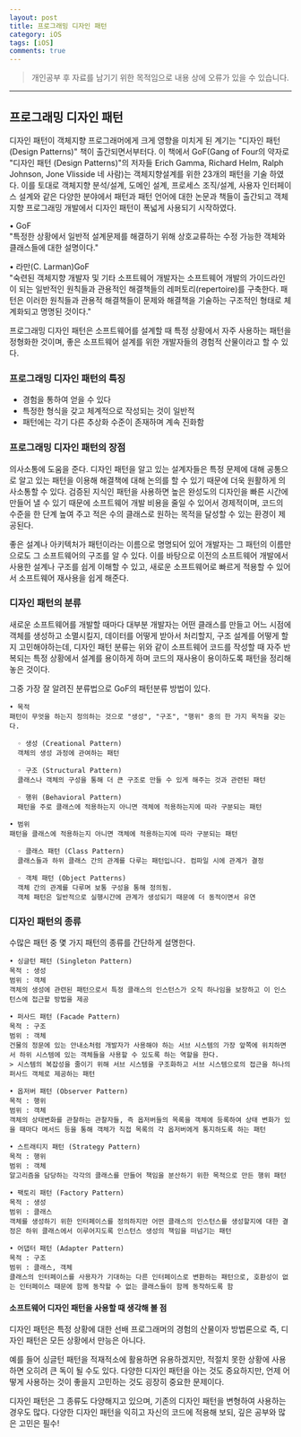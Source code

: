 ```yaml
---
layout: post
title: 프로그래밍 디자인 패턴
category: iOS
tags: [iOS]
comments: true
---
```


> 개인공부 후 자료를 남기기 위한 목적임으로 내용 상에 오류가 있을 수 있습니다.    

<hr>

## 프로그래밍 디자인 패턴


디자인 패턴이 객체지향 프로그래머에게 크게 영향을 미치게 된 계기는 "디자인 패턴 (Design Patterns)" 책이 출간되면서부터다. 이 책에서 GoF(Gang of Four의 약자로 "디자인 패턴 (Design Patterns)"의 저자들 Erich Gamma, Richard Helm, Ralph Johnson, Jone Vlisside 네 사람)는 객체지향설계를 위한 23개의 패턴을 기술 하였다. 이를 토대로 객체지향 분석/설계, 도메인 설계, 프로세스 조직/설계, 사용자 인터페이스 설계와 같은 다양한 분야에서 패턴과 패턴 언어에 대한 논문과 책들이 출간되고 객체지향 프로그래밍 개발에서 디자인 패턴이 폭넓게 사용되기 시작하였다.


• GoF<br>
"특정한 상황에서 일반적 설계문제를 해결하기 위해 상호교류하는 수정 가능한 객체와 클래스들에 대한 설명이다."

• 라만(C. Larman)GoF<br>
"숙련된 객체지향 개발자 및 기타 소프트웨어 개발자는 소프트웨어 개발의 가이드라인이 되는 일반적인 원칙들과 관용적인 해결책들의 레퍼토리(repertoire)를 구축한다. 패턴은 이러한 원칙들과 관용적 해결책들이 문제와 해결책을 기술하는 구조적인 형태로 체계화되고 명명된 것이다."

프로그래밍 디자인 패턴은 소프트웨어를 설계할 때 특정 상황에서 자주 사용하는 패턴을 정형화한 것이며, 좋은 소프트웨어 설계를 위한 개발자들의 경험적 산물이라고 할 수 있다.


### 프로그래밍 디자인 패턴의 특징

- 경험을 통하여 얻을 수 있다
- 특정한 형식을 갖고 체계적으로 작성되는 것이 일반적
- 패턴에는 각기 다른 추상화 수준이 존재하며 계속 진화함


### 프로그래밍 디자인 패턴의 장점

의사소통에 도움을 준다. 디자인 패턴을 알고 있는 설계자들은 특정 문제에 대해 공통으로 알고 있는 패턴을 이용해 해결책에 대해 논의를 할 수 있기 때문에 더욱 원활하게 의사소통할 수 있다.
검증된 지식인 패턴을 사용하면 높은 완성도의 디자인을 빠른 시간에 만들어 낼 수 있기 때문에 소프트웨어 개발 비용을 줄일 수 있어서 경제적이며, 코드의 수준을 한 단계 높여 주고 적은 수의 클래스로 원하는 목적을 달성할 수 있는 환경이 제공된다.

좋은 설계나 아키텍처가 패턴이라는 이름으로 명명되어 있어 개발자는 그 패턴의 이름만으로도 그 소프트웨어의 구조를 알 수 있다. 이를 바탕으로 이전의 소프트웨어 개발에서 사용한 설계나 구조를 쉽게 이해할 수 있고, 새로운 소프트웨어로 빠르게 적용할 수 있어서 소프트웨어 재사용을 쉽게 해준다.


### 디자인 패턴의 분류

새로운 소프트웨어를 개발할 때마다 대부분 개발자는 어떤 클래스를 만들고 어느 시점에 객체를 생성하고 소멸시킬지, 데이터를 어떻게 받아서 처리할지, 구조 설계를 어떻게 할지 고민해야하는데, 디자인 패턴 분류는 위와 같이 소프트웨어 코드를 작성할 때 자주 반복되는 특정 상황에서 설계를 용이하게 하며 코드의 재사용이 용이하도록 패턴을 정리해 놓은 것이다.

그중 가장 잘 알려진 분류법으로 GoF의 패턴분류 방법이 있다.

```
• 목적
패턴이 무엇을 하는지 정의하는 것으로 "생성", "구조", "행위" 중의 한 가지 목적을 갖는다.

  ◦ 생성 (Creational Pattern)
  객체의 생성 과정에 관여하는 패턴

  ◦ 구조 (Structural Pattern)
  클래스나 객체의 구성을 통해 더 큰 구조로 만들 수 있게 해주는 것과 관련된 패턴

  ◦ 행위 (Behavioral Pattern)
  패턴을 주로 클래스에 적용하는지 아니면 객체에 적용하는지에 따라 구분되는 패턴

• 범위
패턴을 클래스에 적용하는지 아니면 객체에 적용하는지에 따라 구분되는 패턴

  ◦ 클래스 패턴 (Class Pattern)
  클래스들과 하위 클래스 간의 관계를 다루는 패턴입니다. 컴파일 시에 관계가 결정

  ◦ 객체 패턴 (Object Patterns)
  객체 간의 관계를 다루며 보통 구성을 통해 정의됨.
  객체 패턴은 일반적으로 실행시간에 관계가 생성되기 때문에 더 동적이면서 유연
```


### 디자인 패턴의 종류

수많은 패턴 중 몇 가지 패턴의 종류를 간단하게 설명한다.

```
• 싱글턴 패턴 (Singleton Pattern)
목적 : 생성
범위 : 객체
객체의 생성에 관련된 패턴으로서 특정 클래스의 인스턴스가 오직 하나임을 보장하고 이 인스턴스에 접근할 방법을 제공

• 퍼사드 패턴 (Facade Pattern)
목적 : 구조
범위 : 객체
건물의 정문에 있는 안내소처럼 개발자가 사용해야 하는 서브 시스템의 가장 앞쪽에 위치하면서 하위 시스템에 있는 객체들을 사용할 수 있도록 하는 역할을 한다.
> 시스템의 복잡성을 줄이기 위해 서브 시스템을 구조화하고 서브 시스템으로의 접근을 하나의 퍼사드 객체로 제공하는 패턴

• 옵저버 패턴 (Observer Pattern)
목적 : 행위
범위 : 객체
객체의 상태변화를 관찰하는 관찰자들, 즉 옵저버들의 목록을 객체에 등록하여 상태 변화가 있을 때마다 메서드 등을 통해 객체가 직접 목록의 각 옵저버에게 통지하도록 하는 패턴

• 스트래티지 패턴 (Strategy Pattern)
목적 : 행위
범위 : 객체
알고리즘을 담당하는 각각의 클래스를 만들어 책임을 분산하기 위한 목적으로 만든 행위 패턴

• 팩토리 패턴 (Factory Pattern)
목적 : 생성
범위 : 클래스
객체를 생성하기 위한 인터페이스를 정의하지만 어떤 클래스의 인스턴스를 생성할지에 대한 결정은 하위 클래스에서 이루어지도록 인스턴스 생성의 책임을 떠넘기는 패턴

• 어댑터 패턴 (Adapter Pattern)
목적 : 구조
범위 : 클래스, 객체
클래스의 인터페이스를 사용자가 기대하는 다른 인터페이스로 변환하는 패턴으로, 호환성이 없는 인터페이스 때문에 함께 동작할 수 없는 클래스들이 함께 동작하도록 함
```


#### 소프트웨어 디자인 패턴을 사용할 때 생각해 볼 점

디자인 패턴은 특정 상황에 대한 선배 프로그래머의 경험의 산물이자 방법론으로 즉, 디자인 패턴은 모든 상황에서 만능은 아니다.

예를 들어 싱글턴 패턴을 적재적소에 활용하면 유용하겠지만, 적절치 못한 상황에 사용하면 오히려 큰 독이 될 수도 있다. 다양한 디자인 패턴을 아는 것도 중요하지만, 언제 어떻게 사용하는 것이 좋을지 고민하는 것도 굉장히 중요한 문제이다.

디자인 패턴은 그 종류도 다양해지고 있으며, 기존의 디자인 패턴을 변형하여 사용하는 경우도 많다. 다양한 디자인 패턴을 익히고 자신의 코드에 적용해 보되, 깊은 공부와 많은 고민은 필수!
